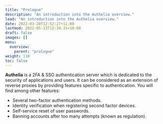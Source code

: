 ```yaml
---
title: "Prologue"
description: "An introduction into the Authelia overview."
lead: "An introduction into the Authelia overview."
date: 2022-03-20T12:52:27+11:00
lastmod: 2022-05-13T12:34:15+10:00
draft: false
images: []
menu:
  overview:
    parent: "prologue"
weight: 110
toc: false
---
```


**Authelia** is a 2FA & SSO authentication server which is dedicated to the security of applications and users. It can
be considered as an extension of reverse proxies by providing features specific to authentication. You will find among
other features:

* Several two-factor authentication methods.
* Identity verification when registering second factor devices.
* Self-service reset of user passwords.
* Banning accounts after too many attempts (known as regulation).
